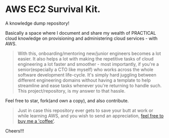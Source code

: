 # AWS EC2 Survival Kit.

A knowledge dump repository! 

Basically a space where I document and share my wealth of PRACTICAL cloud 
knowledge on provisioning and administering cloud services - with AWS.

> With this, onboarding/mentoring new/junior engineers becomes a lot easier. It also helps a lot with making the repetitive tasks of cloud engineering a lot faster and smoother - most importantly, if you're a senior(especially a CTO like myself) who works across the whole software development life-cycle. It's simply hard juggling between different engineering domains without having a template to help streamline and ease tasks whenever you're returning to handle such. This project/repository, is my answer to that hassle.

Feel free to star, fork(and own a copy), and also contribute.

> Just in case this repository ever gets to save your butt at work or while learning AWS, and you wish to send an appreciation, [feel free to buy me a 'coffee'](https://paystack.com/pay/cagnddqmr2).

Cheers!!!